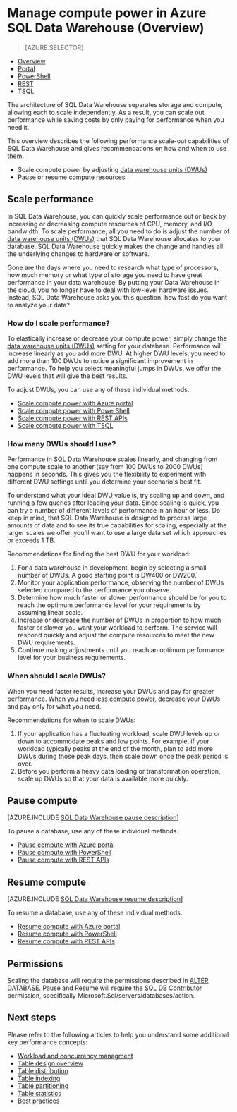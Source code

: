 <properties
   pageTitle="Manage compute power in Azure SQL Data Warehouse (Overview) | Azure"
   description="Performance scale out capabilities in Azure SQL Data Warehouse. Scale out by adjusting DWUs or pause and resume compute resources to save costs."
   services="sql-data-warehouse"
   documentationCenter="NA"
   authors="barbkess"
   manager="barbkess"
   editor=""/>

<tags
   ms.service="sql-data-warehouse"
   ms.devlang="NA"
   ms.topic="article"
   ms.tgt_pltfrm="NA"
   ms.workload="data-services"
   ms.date="10/31/2016"
   ms.author="barbkess;sonyama"/>

# Manage compute power in Azure SQL Data Warehouse (Overview)

> [AZURE.SELECTOR]
- [Overview](/documentation/articles/sql-data-warehouse-manage-compute-overview/)
- [Portal](/documentation/articles/sql-data-warehouse-manage-compute-portal/)
- [PowerShell](/documentation/articles/sql-data-warehouse-manage-compute-powershell/)
- [REST](/documentation/articles/sql-data-warehouse-manage-compute-rest-api/)
- [TSQL](/documentation/articles/sql-data-warehouse-manage-compute-tsql/)

The architecture of SQL Data Warehouse separates storage and compute, allowing each to scale independently. As a result, you can scale out performance while saving costs by only paying for performance when you need it. 

This overview describes the following performance scale-out capabilities of SQL Data Warehouse and gives recommendations on how and when to use them. 

* Scale compute power by adjusting [data warehouse units (DWUs)][data warehouse units (DWUs)]
* Pause or resume compute resources

<a name="scale-performance-bk"></a>

## Scale performance
In SQL Data Warehouse, you can quickly scale performance out or back by increasing or decreasing compute resources of CPU, memory, and I/O bandwidth. To scale performance, all you need to do is adjust the number of [data warehouse units (DWUs)][data warehouse units (DWUs)] that SQL Data Warehouse allocates to your database. SQL Data Warehouse quickly makes the change and handles all the underlying changes to hardware or software.

Gone are the days where you need to research what type of processors, how much memory or what type of storage you need to have great performance in your data warehouse. By putting your Data Warehouse in the cloud, you no longer have to deal with low-level hardware issues. Instead, SQL Data Warehouse asks you this question: how fast do you want to analyze your data? 

### How do I scale performance?
To elastically increase or decrease your compute power, simply change the [data warehouse units (DWUs)][data warehouse units (DWUs)] setting for your database. Performance will increase linearly as you add more DWU.  At higher DWU levels, you need to add more than 100 DWUs to notice a significant improvement in performance. To help you select meaningful jumps in DWUs, we offer the DWU levels that will give the best results.

To adjust DWUs, you can use any of these individual methods.

* [Scale compute power with Azure portal][Scale compute power with Azure portal]
* [Scale compute power with PowerShell][Scale compute power with PowerShell]
* [Scale compute power with REST APIs][Scale compute power with REST APIs]
* [Scale compute power with TSQL][Scale compute power with TSQL]

### How many DWUs should I use?
Performance in SQL Data Warehouse scales linearly, and changing from one compute scale to another (say from 100 DWUs to 2000 DWUs) happens in seconds. This gives you the flexibility to experiment with different DWU settings until you determine your scenario's best fit.

To understand what your ideal DWU value is, try scaling up and down, and running a few queries after loading your data. Since scaling is quick, you can try a number of different levels of performance in an hour or less. Do keep in mind, that SQL Data Warehouse is designed to process large amounts of data and to see its true capabilities for scaling, especially at the larger scales we offer, you'll want to use a large data set which approaches or exceeds 1 TB.

Recommendations for finding the best DWU for your workload:

1. For a data warehouse in development, begin by selecting a small number of DWUs.  A good starting point is DW400 or DW200.
2. Monitor your application performance, observing the number of DWUs selected compared to the performance you observe.
3. Determine how much faster or slower performance should be for you to reach the optimum performance level for your requirements by assuming linear scale.
4. Increase or decrease the number of DWUs in proportion to how much faster or slower you want your workload to perform. The service will respond quickly and adjust the compute resources to meet the new DWU requirements.
5. Continue making adjustments until you reach an optimum performance level for your business requirements.

### When should I scale DWUs?
When you need faster results, increase your DWUs and pay for greater performance.  When you need less compute power, decrease your DWUs and pay only for what you need. 

Recommendations for when to scale DWUs:

1. If your application has a fluctuating workload, scale DWU levels up or down to accommodate peaks and low points. For example, if your workload typically peaks at the end of the month, plan to add more DWUs during those peak days, then scale down once the peak period is over.
2. Before you perform a heavy data loading or transformation operation, scale up DWUs so that your data is available more quickly.

<a name="pause-compute-bk"></a>

## Pause compute

[AZURE.INCLUDE [SQL Data Warehouse pause description](../../includes/sql-data-warehouse-pause-description.md)]

To pause a database, use any of these individual methods.

* [Pause compute with Azure portal][Pause compute with Azure portal]
* [Pause compute with PowerShell][Pause compute with PowerShell]
* [Pause compute with REST APIs][Pause compute with REST APIs]

<a name="resume-compute-bk"></a>

## Resume compute

[AZURE.INCLUDE [SQL Data Warehouse resume description](../../includes/sql-data-warehouse-resume-description.md)]

To resume a database, use any of these individual methods.

- [Resume compute with Azure portal][]
- [Resume compute with PowerShell][]
- [Resume compute with REST APIs][]

## Permissions
Scaling the database will require the permissions described in [ALTER DATABASE][ALTER DATABASE].  Pause and Resume will require the [SQL DB Contributor][SQL DB Contributor] permission, specifically Microsoft.Sql/servers/databases/action.

<a name="next-steps-bk"></a>

## Next steps
Please refer to the following articles to help you understand some additional key performance concepts:

* [Workload and concurrency managment][Workload and concurrency managment]
* [Table design overview][Table design overview]
* [Table distribution][Table distribution]
* [Table indexing][Table indexing]
* [Table partitioning][Table partitioning]
* [Table statistics][Table statistics]
* [Best practices][Best practices]

<!--Image reference-->

<!--Article references-->
[data warehouse units (DWUs)]: /documentation/articles/sql-data-warehouse-overview-what-is#data-warehouse-units

[Scale compute power with Azure portal]: /documentation/articles/sql-data-warehouse-manage-compute-portal#scale-compute-bk
[Scale compute power with PowerShell]: /documentation/articles/sql-data-warehouse-manage-compute-powershell#scale-compute-bk
[Scale compute power with REST APIs]: /documentation/articles/sql-data-warehouse-manage-compute-rest-api#scale-compute-bk
[Scale compute power with TSQL]: /documentation/articles/sql-data-warehouse-manage-compute-tsql#scale-compute-bk

[capacity limits]: /documentation/articles/sql-data-warehouse-service-capacity-limits/

[Pause compute with Azure portal]:  /documentation/articles/sql-data-warehouse-manage-compute-portal#pause-compute-bk
[Pause compute with PowerShell]: /documentation/articles/sql-data-warehouse-manage-compute-powershell#pause-compute-bk
[Pause compute with REST APIs]: /documentation/articles/sql-data-warehouse-manage-compute-rest-api#pause-compute-bk

[Resume compute with Azure portal]:  /documentation/articles/sql-data-warehouse-manage-compute-portal#resume-compute-bk
[Resume compute with PowerShell]: /documentation/articles/sql-data-warehouse-manage-compute-powershell#resume-compute-bk
[Resume compute with REST APIs]: /documentation/articles/sql-data-warehouse-manage-compute-rest-api#resume-compute-bk

[Workload and concurrency managment]: /documentation/articles/sql-data-warehouse-develop-concurrency/
[Table design overview]: /documentation/articles/sql-data-warehouse-tables-overview/
[Table distribution]: /documentation/articles/sql-data-warehouse-tables-distribute/
[Table indexing]: /documentation/articles/sql-data-warehouse-tables-index/
[Table partitioning]: /documentation/articles/sql-data-warehouse-tables-partition/
[Table statistics]: /documentation/articles/sql-data-warehouse-tables-statistics/
[Best practices]: /documentation/articles/sql-data-warehouse-best-practices/
[development overview]: /documentation/articles/sql-data-warehouse-overview-develop/

[SQL DB Contributor]: /documentation/articles/role-based-access-built-in-roles.md#sql-db-contributor

<!--MSDN references-->
[ALTER DATABASE]: https://msdn.microsoft.com/zh-cn/library/mt204042.aspx

<!--Other Web references-->
[Azure portal]: http://portal.azure.cn/

